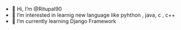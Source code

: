 - 👋 Hi, I’m @Ritupal90
- 👀 I’m interested in learnig new language like pyhthon , java, c , c++
- 🌱 I’m currently learning Django Framework
<!---
Ritupal90/Ritupal90 is a ✨ special ✨ repository because its `README.md` (this file) appears on your GitHub profile.
You can click the Preview link to take a look at your changes.
--->
